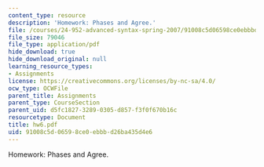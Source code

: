 ```yaml
---
content_type: resource
description: 'Homework: Phases and Agree.'
file: /courses/24-952-advanced-syntax-spring-2007/91008c5d06598ce0ebbbd26ba435d4e6_hw6.pdf
file_size: 79046
file_type: application/pdf
hide_download: true
hide_download_original: null
learning_resource_types:
- Assignments
license: https://creativecommons.org/licenses/by-nc-sa/4.0/
ocw_type: OCWFile
parent_title: Assignments
parent_type: CourseSection
parent_uid: d5fc1827-3289-0305-d857-f3f0f670b16c
resourcetype: Document
title: hw6.pdf
uid: 91008c5d-0659-8ce0-ebbb-d26ba435d4e6
---
```

Homework: Phases and Agree.